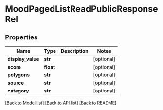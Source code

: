 # MoodPagedListReadPublicResponseRel

## Properties
Name | Type | Description | Notes
------------ | ------------- | ------------- | -------------
**display_value** | **str** |  | [optional] 
**score** | **float** |  | [optional] 
**polygons** | **str** |  | [optional] 
**source** | **str** |  | [optional] 
**category** | **str** |  | [optional] 

[[Back to Model list]](../README.md#documentation-for-models) [[Back to API list]](../README.md#documentation-for-api-endpoints) [[Back to README]](../README.md)


